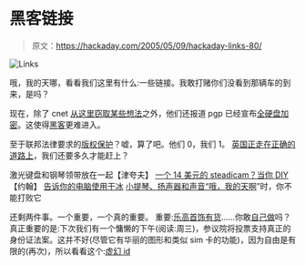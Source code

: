 # 黑客链接

> 原文：<https://hackaday.com/2005/05/09/hackaday-links-80/>

![Links](img/e28c4b9c542a53a99e299874937438dc.png)

哦，我的天哪，看看我们这里有什么:一些链接。我敢打赌你们没看到那辆车的到来，是吗？

现在，除了 cnet [从这里窃取某些想法](http://news.com.com/Week+in+Missing+Links/2009-1026_3-5698273.html?tag=nefd.ac)之外，他们还报道 pgp 已经宣布[全硬盘加密](http://news.com.com/2061-10789_3-5698279.html)。这使得[黑客](http://www.kinoweb.de/filme/Hackers/pix/hack006.jpg)更难进入。

至于联邦法律要求的[版权保护](http://www.pcworld.com/news/article/0,aid,120748,00.asp)？嘘，算了吧。他们 0，我们 1。
[英国正走在正确的道路上](http://www.tes.co.uk/2094985)，我们还要多久才能赶上？

激光键盘和钢琴领带放在一起【津夸夫】
[一个 14 美元的 steadicam？当你 DIY](http://www-2.cs.cmu.edu/%7Ejohnny/steadycam/) 【约翰】
[告诉你的电脑使用干冰](http://hardware.slashdot.org/hardware/05/05/09/0335222.shtml?tid=222&tid=137)
[小提琴、扬声器和声音“哦，我的天啊](http://engadget.com/entry/1234000680042713/)”时，你不能打败它

还剩两件事。一个重要，一个真的重要。
重要:[乐高首饰有货](http://www.jacquelinesanchez.com/gallery_n.html)……你敢[自己做](%20http://www.hackaday.com/entry/1234000860041105/)吗？
真正重要的是:下次我们有一个慵懒的下午(阅读:周三)，参议院将投票支持真正的身份证法案。这并不好(尽管它有华丽的图形和类似 sim 卡的功能)，因为自由是有限的(再次)，所以看看这个:[虚幻 id](http://www.unrealid.com/)
